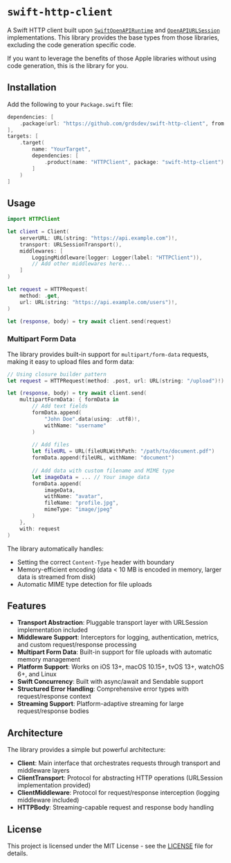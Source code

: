 # `swift-http-client`

A Swift HTTP client built upon [`SwiftOpenAPIRuntime`](https://github.com/apple/swift-openapi-runtime) and [`OpenAPIURLSession`](https://github.com/apple/swift-openapi-urlsession) implementations. This library provides the base types from those libraries, excluding the code generation specific code.

If you want to leverage the benefits of those Apple libraries without using code generation, this is the library for you.

## Installation

Add the following to your `Package.swift` file:

```swift
dependencies: [
    .package(url: "https://github.com/grdsdev/swift-http-client", from: "0.1.0")
],
targets: [
    .target(
        name: "YourTarget",
        dependencies: [
            .product(name: "HTTPClient", package: "swift-http-client")
        ]
    )
]
```

## Usage

```swift
import HTTPClient

let client = Client(
    serverURL: URL(string: "https://api.example.com")!,
    transport: URLSessionTransport(),
    middlewares: [
        LoggingMiddleware(logger: Logger(label: "HTTPClient")),
        // Add other middlewares here...
    ]
)

let request = HTTPRequest(
    method: .get,
    url: URL(string: "https://api.example.com/users")!,
)

let (response, body) = try await client.send(request)
```

### Multipart Form Data

The library provides built-in support for `multipart/form-data` requests, making it easy to upload files and form data:

```swift
// Using closure builder pattern
let request = HTTPRequest(method: .post, url: URL(string: "/upload")!)

let (response, body) = try await client.send(
    multipartFormData: { formData in
        // Add text fields
        formData.append(
            "John Doe".data(using: .utf8)!,
            withName: "username"
        )
        
        // Add files
        let fileURL = URL(fileURLWithPath: "/path/to/document.pdf")
        formData.append(fileURL, withName: "document")
        
        // Add data with custom filename and MIME type
        let imageData = ... // Your image data
        formData.append(
            imageData,
            withName: "avatar",
            fileName: "profile.jpg",
            mimeType: "image/jpeg"
        )
    },
    with: request
)
```

The library automatically handles:
- Setting the correct `Content-Type` header with boundary
- Memory-efficient encoding (data < 10 MB is encoded in memory, larger data is streamed from disk)
- Automatic MIME type detection for file uploads

## Features

- **Transport Abstraction**: Pluggable transport layer with URLSession implementation included
- **Middleware Support**: Interceptors for logging, authentication, metrics, and custom request/response processing
- **Multipart Form Data**: Built-in support for file uploads with automatic memory management
- **Platform Support**: Works on iOS 13+, macOS 10.15+, tvOS 13+, watchOS 6+, and Linux
- **Swift Concurrency**: Built with async/await and Sendable support
- **Structured Error Handling**: Comprehensive error types with request/response context
- **Streaming Support**: Platform-adaptive streaming for large request/response bodies

## Architecture

The library provides a simple but powerful architecture:

- **Client**: Main interface that orchestrates requests through transport and middleware layers
- **ClientTransport**: Protocol for abstracting HTTP operations (URLSession implementation provided)
- **ClientMiddleware**: Protocol for request/response interception (logging middleware included)
- **HTTPBody**: Streaming-capable request and response body handling

## License

This project is licensed under the MIT License - see the [LICENSE](LICENSE) file for details.
